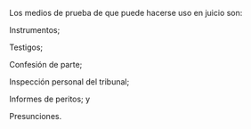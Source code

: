 Los medios de prueba de que puede hacerse uso en juicio son:

Instrumentos;

Testigos;

Confesión de parte;

Inspección personal del tribunal;

Informes de peritos; y

Presunciones.